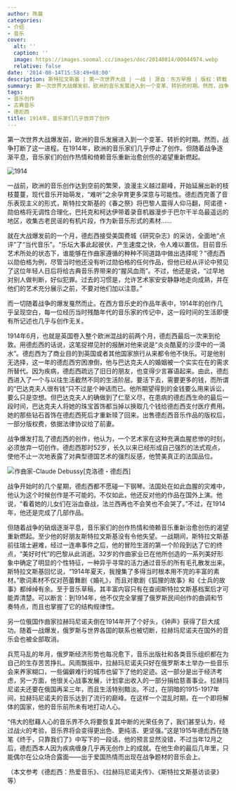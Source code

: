 ```yaml
---
author: 陈晨
categories:
- 介绍
- 音乐
cover:
  alt: ''
  caption: ''
  image: https://images.soomal.cc/images/doc/20140814/00044974.webp
  relative: false
date: '2014-08-14T15:58:49+08:00'
description: 斯特拉文斯基 | 第一次世界大战 | 一战 | 源自：东方早报 | 版权：转载 |  平均/总评分：09.00/36
summary: 第一次世界大战爆发前，欧洲的音乐发展进入到一个变革、转折的时期。然而，战争打断了这一进程。在1914年，欧洲的音乐家们几乎停止了创作。但随着战争逐渐平息，音乐家们的创作热情和倚赖音乐重新治愈创伤的渴望重新燃起。
tags:
- 音乐创作
- 古典音乐
- 德彪西
title: 1914年，音乐家们几乎放弃了创作
---
```


第一次世界大战爆发前，欧洲的音乐发展进入到一个变革、转折的时期。然而，战争打断了这一进程。在1914年，欧洲的音乐家们几乎停止了创作。但随着战争逐渐平息，音乐家们的创作热情和倚赖音乐重新治愈创伤的渴望重新燃起。

![1914](https://images.soomal.cc/images/doc/20140814/00044974.webp)





一战前，欧洲的音乐创作达到空前的繁荣，浪漫主义越过巅峰，开始延展出新的枝枝蔓蔓，现代音乐开始萌发，“难听”之余孕育更多深意与可能性。德彪西完善了音乐表现主义的形式，斯特拉文斯基的《春之祭》将巴黎人震得人仰马翻，阿诺德・勋伯格将无调性合理化，巴托克和柯达伊带着录音机器漫步于巴尔干半岛最遥远的地区，收集古老民谣的有机片段，作为新音乐形式的素材……

就在大战爆发前的一个月，德彪西接受美国费城《研究杂志》的采访，全面地“点评”了“当代音乐”。“乐坛大事此起彼伏，产生速度之快，令人难以置信。目前音乐艺术所处的状态下，谁能够在作曲家遵循的种种不同道路中做出选择呢？”德彪西以勋伯格为例，尽管当时他还没有听过勋伯格的任何作品，但他已经从评论中预见了这位年轻人日后将给古典音乐界带来的“腥风血雨”。不过，他还是说，“过早地对别人做判断，好似犯罪。过去的习惯是，允许艺术家安安静静地走向成熟，并在他们的艺术充分展示之前，不要对他们加以注意。”

而一切随着战争的爆发戛然而止。在西方音乐史的作品年表中，1914年的创作几乎呈现空白，每一位经历当时残酷年代的音乐家的传记中，这一段时间的生活即便有所记述也几乎与创作无关。

1914年6月，也就是英国卷入整个欧洲混战的前两个月，德彪西最后一次来到伦敦。用德彪西的话说，这笔捉襟见肘的报酬对他来说是“炎炎酷夏的沙漠中的一滴水”。德彪西为了商业目的到英国或者其他国家旅行从来都令他不快乐。可是他别无选择，这一年的德彪西穷困潦倒，他与巴达克夫人的婚姻被一个实实在在的需求所替代。因为疾病，德彪西疏远了旧日的朋友，也变得少言寡语起来。由此，德彪西进入了一个与以往生活截然不同的生活阶层。要活下去，需要更多的钱，而所谓的“巴达克夫人很有钱”只不过是个神话而已。他所期望得到的金钱要么用来诉讼，要么只是空想。但巴达克夫人的确做到了仁至义尽，在患病的德彪西生命的最后一段时间，巴达克夫人将她的珠宝首饰都当掉以换取几个钱给德彪西支付医疗费用。她的那些钻石首饰在德彪西死后才重新赎了回来。出售德彪西音乐作品的版权后，一部分版权费，依据法律协议给了前妻。

战争爆发打乱了德彪西的创作，他认为，一个艺术家在这种充满血腥悲惨的时刻，必须放弃一切创作。德彪西那时52岁，长久以来已经形成自己强烈的法式观点，使他不止一次地表露了对典型德国艺术的强烈反感，他赞美真正的法国品位。

![作曲家-Claude Debussy[克洛德・德彪西]](https://images.soomal.cc/images/doc/20120911/00022735.webp)





战争开始时的几个星期，德彪西都不愿碰一下钢琴。法国处在如此血腥的灾难中，他认为这个时候创作是不可能的。不仅如此，他还反对他的作品在国外上演。他说，“看着她的儿女们在浴血奋战，法兰西再也不会笑也不会哭了。”不过，在1914年，他还是完成了几部作品。

但随着战争的硝烟逐渐平息，音乐家们的创作热情和倚赖音乐重新治愈创伤的渴望重新燃起。至少他的好朋友斯特拉文斯基没有令他失望。一战期间，斯特拉文斯基前往瑞士避难，经过一连串事件之后，他的冒险生涯的第一个阶段到达了它的终点，“美好时代”的巴黎从此消逝。32岁的作曲家业已在他所创造的一系列美好形象中确定了明显的个性特征，一种异乎寻常的活力通过音乐的所有毛孔散发出来。斯特拉文斯基回忆说，“1914年夏天，我搜集了多得当时根本用不完的丰富的素材。”歌词素材不仅对芭蕾舞剧《婚礼》，而且对歌剧《狐狸的故事》和《士兵的故事》都绰绰有余。至于音乐草稿，其丰富内容只有在查阅斯特拉文斯基档案后才可能弄清楚。可以断言：到1914年，他不仅完全掌握了俄罗斯民间创作的曲调和节奏特点，而且也掌握了它的结构规律性。

另一位俄国作曲家拉赫玛尼诺夫倒在1914年开了个好头，《钟声》获得了巨大成功。随着一战爆发，俄罗斯与世界各国的联系也被切断，拉赫玛尼诺夫在国外的音乐会也被全部取消。

兵荒马乱的年月，俄罗斯经济形势也每况愈下，音乐出版社和各类音乐组织都在为自己的生存苦苦挣扎。风雨飘摇中，拉赫玛尼诺夫只好在俄罗斯本土举办一些音乐会来养家糊口，一些偏僻难行的城市也留下了他的足迹。这一部分是出于经济考虑，另一方面，他很关心战事发展，计划拿出收入的一部分捐给慈善事业。拉赫玛尼诺夫还要在俄国再呆三年，而且生活特别黯淡。不过，在阴暗的1915-1917年间，拉赫玛尼诺夫的音乐达到了流行的巅峰。在这样一个混乱时期，在一个即将解体的国家，他的音乐前所未有地打动人心。

“伟大的慰藉人心的音乐界不久将要恢复其中断的光荣任务了，我们甚至认为，经过战火的考验，音乐界将会变得更出色、更纯洁、更坚强。”这是1915年德彪西在随笔《终于，只靠我们了》中写下的一段话，他的预言显然没错，不过当年12月之后，德彪西本人因为疾病缠身几乎再无创作上的成就。在他生命的最后几年里，只能偶尔在公众场合露面――出于爱国热情而出现在战争题材的音乐会上。

（本文参考《德彪西：热爱音乐》、《拉赫玛尼诺夫传》、《斯特拉文斯基访谈录》等）